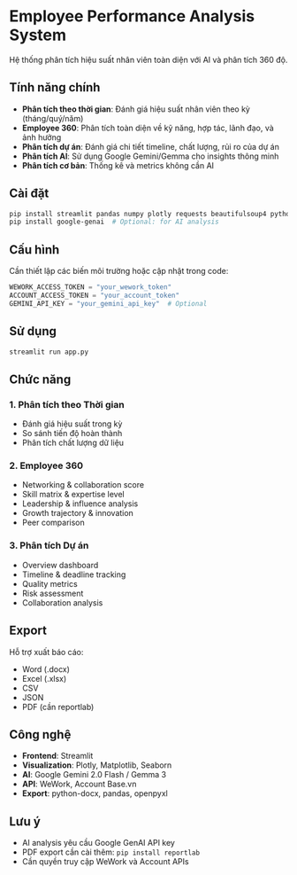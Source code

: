 # Employee Performance Analysis System

Hệ thống phân tích hiệu suất nhân viên toàn diện với AI và phân tích 360 độ.

## Tính năng chính

- **Phân tích theo thời gian**: Đánh giá hiệu suất nhân viên theo kỳ (tháng/quý/năm)
- **Employee 360**: Phân tích toàn diện về kỹ năng, hợp tác, lãnh đạo, và ảnh hưởng
- **Phân tích dự án**: Đánh giá chi tiết timeline, chất lượng, rủi ro của dự án
- **Phân tích AI**: Sử dụng Google Gemini/Gemma cho insights thông minh
- **Phân tích cơ bản**: Thống kê và metrics không cần AI

## Cài đặt

```bash
pip install streamlit pandas numpy plotly requests beautifulsoup4 python-docx
pip install google-genai  # Optional: for AI analysis
```

## Cấu hình

Cần thiết lập các biến môi trường hoặc cập nhật trong code:

```python
WEWORK_ACCESS_TOKEN = "your_wework_token"
ACCOUNT_ACCESS_TOKEN = "your_account_token"
GEMINI_API_KEY = "your_gemini_api_key"  # Optional
```

## Sử dụng

```bash
streamlit run app.py
```

## Chức năng

### 1. Phân tích theo Thời gian
- Đánh giá hiệu suất trong kỳ
- So sánh tiến độ hoàn thành
- Phân tích chất lượng dữ liệu

### 2. Employee 360
- Networking & collaboration score
- Skill matrix & expertise level
- Leadership & influence analysis
- Growth trajectory & innovation
- Peer comparison

### 3. Phân tích Dự án
- Overview dashboard
- Timeline & deadline tracking
- Quality metrics
- Risk assessment
- Collaboration analysis

## Export

Hỗ trợ xuất báo cáo:
- Word (.docx)
- Excel (.xlsx)
- CSV
- JSON
- PDF (cần reportlab)

## Công nghệ

- **Frontend**: Streamlit
- **Visualization**: Plotly, Matplotlib, Seaborn
- **AI**: Google Gemini 2.0 Flash / Gemma 3
- **API**: WeWork, Account Base.vn
- **Export**: python-docx, pandas, openpyxl

## Lưu ý

- AI analysis yêu cầu Google GenAI API key
- PDF export cần cài thêm: `pip install reportlab`
- Cần quyền truy cập WeWork và Account APIs
